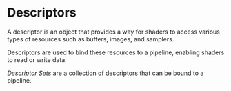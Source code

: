 # Descriptors

A descriptor is an object that provides a way for shaders to access various types of resources such as buffers, images, and samplers.

Descriptors are used to bind these resources to a pipeline, enabling shaders to read or write data.

*Descriptor Sets* are a collection of descriptors that can be bound to a pipeline.
